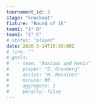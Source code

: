 ```yaml
---
tournament_id: 3
stage: "knockout"
fixture: "Round of 16"
team1: "1° D"
team2: "2° C"
# status: "played"
date: 2026-3-14T16:30:00Z
# link: ""
# goals:
#   - team: "Anxious and Kevin"
#     player: "S. Granberg"
#     assist: "R. Manninen"
#     minute: 90
#     aggregate: 1
#     penalty: false
---
```

